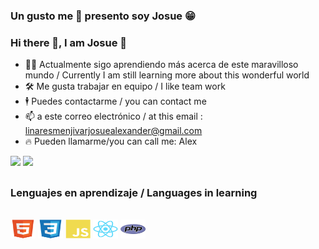 ### Un gusto me 👋 presento soy Josue 😁 
### Hi there 👋, I am Josue 👾

- 🧑‍🎓 Actualmente sigo aprendiendo más acerca de este maravilloso mundo / Currently I am still learning more about this wonderful world
- 🛠 Me gusta trabajar en equipo / I like team work 
- 🕴 Puedes contactarme / you can contact me
- 📫 a este correo electrónico / at this email : linaresmenjivarjosuealexander@gmail.com
- 🔥 Pueden llamarme/you can call me: Alex 
 

 <div>
   
 <img height="180em"  src="https://github-readme-stats.vercel.app/api?username=Josue-Linares&show_icons=true&theme=tokyonight&include_allcommits=true&count_private=true" />
 <img height="180em"  src="https://github-readme-stats.vercel.app/api/top-langs/?username=Josue-Linares&layout=compact&langs_count=16&theme=tokyonight" />
 </div>
  
  ##
### Lenguajes en aprendizaje / Languages in learning
  <div style="display: inline_block"><br>
  <img align="center" alt="Rafa-HTML" height="30" width="40" src="https://raw.githubusercontent.com/devicons/devicon/master/icons/html5/html5-original.svg">
  <img align="center" alt="Rafa-CSS" height="30" width="40" src="https://raw.githubusercontent.com/devicons/devicon/master/icons/css3/css3-original.svg">
  <img align="center" alt="Rafa-Js" height="30" width="40" src="https://raw.githubusercontent.com/devicons/devicon/master/icons/javascript/javascript-plain.svg">
  <img align="center" alt="Rafa-React" height="30" width="40" src="https://raw.githubusercontent.com/devicons/devicon/master/icons/react/react-original.svg">
  <img align="center" alt="Rafa-PHP" height="30" width="40" src="https://raw.githubusercontent.com/devicons/devicon/master/icons/php/php-original.svg">
</div>
  
 ##
 

